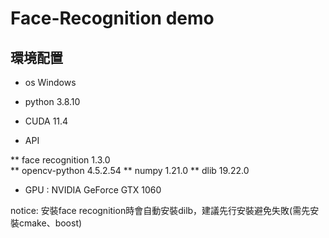 # Face-Recognition demo

## 環境配置 
* os Windows
* python 3.8.10
* CUDA 11.4

* API

** face recognition 1.3.0  
** opencv-python 4.5.2.54
** numpy 1.21.0
** dlib 19.22.0


* GPU :  NVIDIA GeForce GTX 1060

notice: 安裝face recognition時會自動安裝dilb，建議先行安裝避免失敗(需先安裝cmake、boost)   
